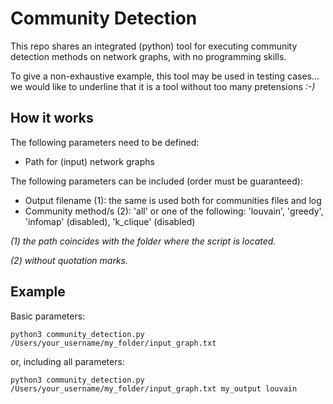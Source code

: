 # Community Detection

This repo shares an integrated (python) tool for executing community detection methods on network graphs, with no programming skills.

To give a non-exhaustive example, this tool may be used in testing cases... we would like to underline that it is a tool without too many pretensions *:-)*

## How it works

The following parameters need to be defined:

- Path for (input) network graphs

The following parameters can be included (order must be guaranteed):

- Output filename (1): the same is used both for communities files and log
- Community method/s (2): 'all' or one of the following: 'louvain', 'greedy', 'infomap' (disabled), 'k_clique' (disabled)

_(1) the path coincides with the folder where the script is located._

_(2) without quotation marks._


## Example

Basic parameters:
```
python3 community_detection.py /Users/your_username/my_folder/input_graph.txt
```

or, including all parameters:
```
python3 community_detection.py /Users/your_username/my_folder/input_graph.txt my_output louvain
```
